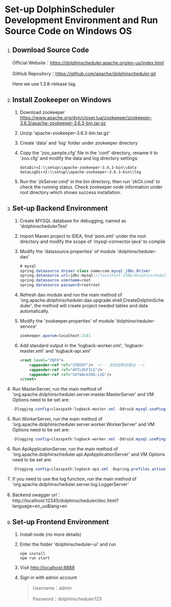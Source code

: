 # Set-up DolphinScheduler Development Environment and Run Source Code on Windows OS

1. ## Download Source Code

   Official Website：https://dolphinscheduler.apache.org/en-us/index.html

   GitHub Repository：https://github.com/apache/dolphinscheduler.git

   Here we use 1.3.8-release tag.

2. ## Install Zookeeper on Windows

   1. Download zookeeper https://www.apache.org/dyn/closer.lua/zookeeper/zookeeper-3.6.3/apache-zookeeper-3.6.3-bin.tar.gz

   2. Unzip 'apache-zookeeper-3.6.3-bin.tar.gz'

   3. Create 'data' and 'log' folder under zookeeper directory

   4. Copy the 'zoo_sample.cfg' file in the 'conf' directory, rename it to 'zoo.cfg' and modify the data and log directory settings:

      ```shell
      dataDir=I:\\setup\\apache-zookeeper-3.6.3-bin\\data
      dataLogDir=I:\\setup\\apache-zookeeper-3.6.3-bin\\log
      ```

   5. Run the 'zkServer.cmd' in the bin directory, then run 'zkCli.cmd' to check the running status. Check zookeeper node information under root directory which shows success installation.

3. ## Set-up Backend Environment

   1. Create MYSQL database for debugging, named as 'dolphinschedulerTest'

   2. Import Maven project to IDEA, find 'pom.xml' under the root directory and modify the scope of 'mysql-connector-java' to compile

   3. Modify the 'datasource.properties' of module 'dolphinscheduler-dao'

      ~~~java
      # mysql
      spring.datasource.driver-class-name=com.mysql.jdbc.Driver
      spring.datasource.url=jdbc:mysql://localhost:3306/dolphinschedulerTest?useUnicode=true&characterEncoding=UTF-8
      spring.datasource.username=root
      spring.datasource.password=rootroot
      ~~~

   4. Refresh dao module and run the main method of 'org.apache.dolphinscheduler.dao.upgrade.shell.CreateDolphinScheduler', the method will create project needed tables and data automatically.

   5. Modify the 'zookeeper.properties' of module 'dolphinscheduler-service'

      ~~~java
      zookeeper.quorum=localhost:2181
      ~~~

   6. Add standard output in the 'logback-worker.xml', 'logback-master.xml' and 'logback-api.xml'

      ~~~xml
      <root level="INFO">
          <appender-ref ref="STDOUT"/>  <!-- 添加控制台输出 -->
          <appender-ref ref="APILOGFILE"/>
          <appender-ref ref="SKYWALKING-LOG"/>
      </root>
      ~~~


7. Run MasterServer, run the main method of 'org.apache.dolphinscheduler.server.master.MasterServer' and VM Options need to be set are:

   ~~~java
   -Dlogging.config=classpath:logback-master.xml -Ddruid.mysql.usePingMethod=false
   ~~~

8. Run WorkerServer, run the main method of 'org.apache.dolphinscheduler.server.worker.WorkerServer' and VM Options need to be set are:

   ~~~java
   -Dlogging.config=classpath:logback-worker.xml -Ddruid.mysql.usePingMethod=false
   ~~~

9. Run ApiApplicationServer, run the main method of 'org.apache.dolphinscheduler.api.ApiApplicationServer' and VM Options need to be set are:

   ~~~java
   -Dlogging.config=classpath:logback-api.xml -Dspring.profiles.active=api
   ~~~

10. If you need to use the log function, run the main method of 'org.apache.dolphinscheduler.server.log.LoggerServer'

11. Backend swagger url：http://localhost:12345/dolphinscheduler/doc.html?language=en_us&lang=en

4. ## Set-up Frontend Environment

   1. Install node (no more details)

   2. Enter the folder 'dolphinscheduler-ui' and run

      ~~~shell
      npm install
      npm run start
      ~~~

   3. Visit [http://localhost:8888](http://localhost:8888/)

   4. Sign in with admin account

      > Username：admin
      >
      > Password：dolphinscheduler123